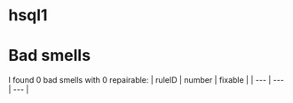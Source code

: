 # hsql1 
 
# Bad smells
I found 0 bad smells with 0 repairable:
| ruleID | number | fixable |
| --- | --- | --- |

